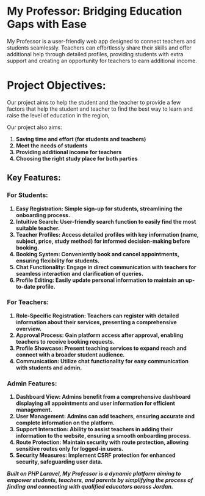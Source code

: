 

<h1>My Professor: Bridging Education Gaps with Ease</h1>

<p>My Professor is a user-friendly web app designed to connect teachers and students seamlessly. Teachers can effortlessly share their skills and offer additional help through detailed profiles, providing students with extra support and creating an opportunity for teachers to earn additional income.</p>
<h1>Project Objectives:</h1>
Our project aims to help the student and the teacher to provide a few factors that help the student and teacher to find the best way to learn and raise the level of education in the region,


Our project also aims:

<ol>
    <li><strong>Saving time and effort (for students and teachers)</li>
    <li><strong>Meet the needs of students</li>
    <li><strong>Providing additional income for teachers</li>
    <li><strong>Choosing the right study place for both parties</li>
</ol>

<h2>Key Features:</h2>

<h3>For Students:</h3>
<ol>
    <li><strong>Easy Registration:</strong> Simple sign-up for students, streamlining the onboarding process.</li>
    <li><strong>Intuitive Search:</strong> User-friendly search function to easily find the most suitable teacher.</li>
    <li><strong>Teacher Profiles:</strong> Access detailed profiles with key information (name, subject, price, study method) for informed decision-making before booking.</li>
    <li><strong>Booking System:</strong> Conveniently book and cancel appointments, ensuring flexibility for students.</li>
    <li><strong>Chat Functionality:</strong> Engage in direct communication with teachers for seamless interaction and clarification of queries.</li>
    <li><strong>Profile Editing:</strong> Easily update personal information to maintain an up-to-date profile.</li>
</ol>

<h3>For Teachers:</h3>
<ol>
    <li><strong>Role-Specific Registration:</strong> Teachers can register with detailed information about their services, presenting a comprehensive overview.</li>
    <li><strong>Approval Process:</strong> Gain platform access after approval, enabling teachers to receive booking requests.</li>
    <li><strong>Profile Showcase:</strong> Present teaching services to expand reach and connect with a broader student audience.</li>
    <li><strong>Communication:</strong> Utilize chat functionality for easy communication with students and admin.</li>
</ol>

<h3>Admin Features:</h3>
<ol>
    <li><strong>Dashboard View:</strong> Admins benefit from a comprehensive dashboard displaying all appointments and user information for efficient management.</li>
    <li><strong>User Management:</strong> Admins can add teachers, ensuring accurate and complete information on the platform.</li>
    <li><strong>Support Interaction:</strong> Ability to assist teachers in adding their information to the website, ensuring a smooth onboarding process.</li>
    <li><strong>Route Protection:</strong> Maintain security with route protection, allowing sensitive routes only for logged-in users.</li>
    <li><strong>Security Measures:</strong> Implement CSRF protection for enhanced security, safeguarding user data.</li>
</ol>

<p><em>Built on PHP Laravel, My Professor is a dynamic platform aiming to empower students, teachers, and parents by simplifying the process of finding and connecting with qualified educators across Jordan.</em></p>

